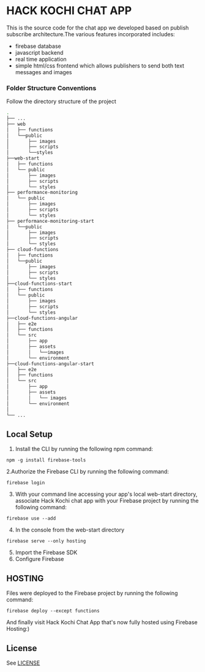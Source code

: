 # HACK KOCHI CHAT APP

This is the source code for the chat app we developed based on publish subscribe architecture.The various features incorporated includes:
 * firebase database
 * javascript backend
 * real time application
 * simple html/css frontend which allows publishers to send both text messages and images
### Folder Structure Conventions
Follow the directory structure of the project
``` bash
. 
├── ... 
├── web 
│   ├── functions 
│   └──public 
│       ├── images 
│       ├── scripts 
│       └──styles 
├──web-start 
│   ├── functions 
│   └── public 
│       ├── images 
│       ├── scripts 
│       └── styles 
├── performance-monitoring 
│   └── public 
│       ├── images 
│       ├── scripts 
│       └── styles 
├── performance-monitoring-start 
│   └──public 
│       ├── images 
│       ├── scripts 
│       └── styles 
├──	cloud-functions 
│   ├── functions 
│   └──public 
│       ├── images 
│       ├── scripts 
│       └── styles 
├──cloud-functions-start 
│   ├── functions 
│   └── public 
│       ├── images 
│       ├── scripts 
│       └── styles 
├──cloud-functions-angular 
│   ├── e2e 
│   ├── functions 
│   └── src 
│       ├── app 
│       ├── assets 
│       │   └──images 
│       └── environment 
├──cloud-functions-angular-start 
│   ├── e2e 
│   ├── functions 
│   └── src 
│       ├── app 
│       ├── assets 
│       │   └── images 
│       └── environment                
│     
└── ... 
```

## Local Setup

1. Install the CLI by running the following npm command:
```
npm -g install firebase-tools
```

2.Authorize the Firebase CLI by running the following command:
```
firebase login
```

3. With your command line accessing your app's local web-start directory, associate Hack Kochi chat app with your Firebase project by running the following command:
```
firebase use --add
```

4. In the console from the web-start directory
```
firebase serve --only hosting
```

5. Import the Firebase SDK
6. Configure Firebase

## HOSTING 
Files were deployed to the Firebase project by running the following command:
```
firebase deploy --except functions

```
And finally visit Hack Kochi Chat App that's now fully hosted using Firebase Hosting:)

## License
See [LICENSE](LICENSE)
